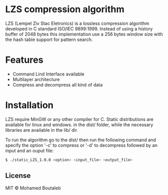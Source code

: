 # LZS compression algorithm

LZS (Lempel Ziv Stac Eletronics) is a lossless compression algorithm developed in C standard ISO/IEC 9899:1999. Instead of using a history buffer of 2048 bytes this implementation use a 256 bytes window size with the hash table support for pattern search.

# Features

  - Command Lind Interface available
  - Multilayer architecture
  - Compress and decompress all kind of data

# Installation

LZS require MinGW or any other compiler for C. Static distributions are available for linux and windows. in the dist/ folder, while the necessary libraries are available in the lib/ dir. 

To run the algorithm go to the dist/<your so> then run the following command and specify the option '-c' to compress or '-d' to decompress followed by an input and an ouput file:

```sh
$ ./static_LZS_1.0.0 <option> <input_file> <output_file>
```

License
----

MIT © Mohamed Boutaleb
